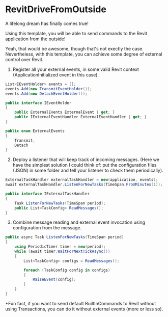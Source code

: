 # RevitDriveFromOutside

  A lifelong dream has finally comes true!
  
  Using this template, you will be able to send commands to the Revit application from the outside!

  Yeah, that would be awesome, though that's not exectly the case.
  Nevertheless, with this template, you can achieve some degree of external control over Revit.

  1. Register all your external events, in some valid Revit context (ApplicationInitialized event in this case).
  ```c#
List<IEventHolder> events = [];
events.Add(new TransmitEventHolder());
events.Add(new DetachEventHolder());
```
```c#
public interface IEventHolder
{
    public ExternalEvents ExternalEvent { get; }
    public IExternalEventHandler ExternalEventHandler { get; }
}
```
```c#
public enum ExternalEvents
{
    Transmit,
    Detach
}
```

  2. Deploy a listener that will keep track of incoming messages.
  (Here we have the simplest solution I could think of: put the configuration files (JSON) in some folder and tell your listener to check them periodically).
```c#
ExternalTaskHandler externalTaskHandler = new(application, events);
await externalTaskHandler.ListenForNewTasks(TimeSpan.FromMinutes(1));
```
```c#
public interface IExternalTaskHandler
{
    Task ListenForNewTasks(TimeSpan period);
    public List<TaskConfig> ReadMessages();
}
```
  3. Combine message reading and external event invocation using configuration from the message.
```c#
public async Task ListenForNewTasks(TimeSpan period)
{
    using PeriodicTimer timer = new(period);
    while (await timer.WaitForNextTickAsync())
    {
        List<TaskConfig> configs = ReadMessages();

        foreach (TaskConfig config in configs)
        {
            RaiseEvent(config);
        }
    }
}
```
  *Fun fact, if you want to send default BuiltInCommands to Revit without using Transactions, you can do it without external events (more or less so).
